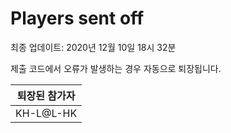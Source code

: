 # Players sent off
최종 업데이트: 2020년 12월 10일 18시 32분


제출 코드에서 오류가 발생하는 경우 자동으로 퇴장됩니다.


| 퇴장된 참가자 |
|:---:|
| KH-L@L-HK |